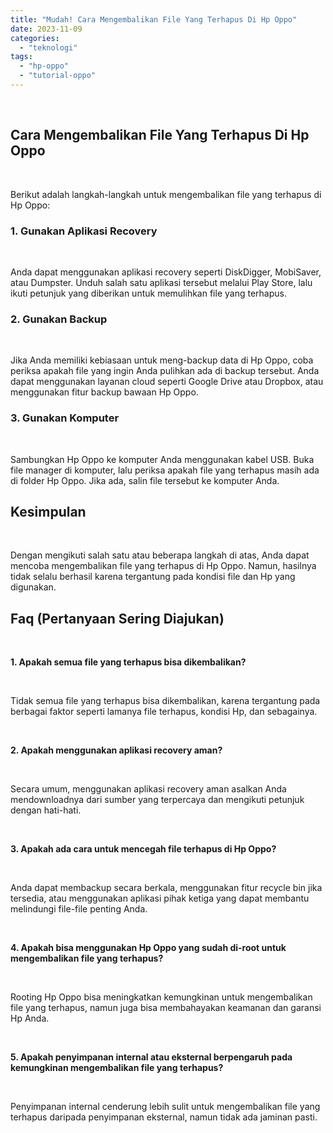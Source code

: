 ```yaml
---
title: "Mudah! Cara Mengembalikan File Yang Terhapus Di Hp Oppo"
date: 2023-11-09
categories: 
  - "teknologi"
tags: 
  - "hp-oppo"
  - "tutorial-oppo"
---
```


 

## Cara Mengembalikan File Yang Terhapus Di Hp Oppo

 

Berikut adalah langkah-langkah untuk mengembalikan file yang terhapus di Hp Oppo:

### 1\. Gunakan Aplikasi Recovery

 

Anda dapat menggunakan aplikasi recovery seperti DiskDigger, MobiSaver, atau Dumpster. Unduh salah satu aplikasi tersebut melalui Play Store, lalu ikuti petunjuk yang diberikan untuk memulihkan file yang terhapus.

### 2\. Gunakan Backup

 

Jika Anda memiliki kebiasaan untuk meng-backup data di Hp Oppo, coba periksa apakah file yang ingin Anda pulihkan ada di backup tersebut. Anda dapat menggunakan layanan cloud seperti Google Drive atau Dropbox, atau menggunakan fitur backup bawaan Hp Oppo.

### 3\. Gunakan Komputer

 

Sambungkan Hp Oppo ke komputer Anda menggunakan kabel USB. Buka file manager di komputer, lalu periksa apakah file yang terhapus masih ada di folder Hp Oppo. Jika ada, salin file tersebut ke komputer Anda.

## Kesimpulan

 

Dengan mengikuti salah satu atau beberapa langkah di atas, Anda dapat mencoba mengembalikan file yang terhapus di Hp Oppo. Namun, hasilnya tidak selalu berhasil karena tergantung pada kondisi file dan Hp yang digunakan.

## Faq (Pertanyaan Sering Diajukan)

 

**1\. Apakah semua file yang terhapus bisa dikembalikan?**

 

Tidak semua file yang terhapus bisa dikembalikan, karena tergantung pada berbagai faktor seperti lamanya file terhapus, kondisi Hp, dan sebagainya.

 

**2\. Apakah menggunakan aplikasi recovery aman?**

 

Secara umum, menggunakan aplikasi recovery aman asalkan Anda mendownloadnya dari sumber yang terpercaya dan mengikuti petunjuk dengan hati-hati.

 

**3\. Apakah ada cara untuk mencegah file terhapus di Hp Oppo?**

 

Anda dapat membackup secara berkala, menggunakan fitur recycle bin jika tersedia, atau menggunakan aplikasi pihak ketiga yang dapat membantu melindungi file-file penting Anda.

 

**4\. Apakah bisa menggunakan Hp Oppo yang sudah di-root untuk mengembalikan file yang terhapus?**

 

Rooting Hp Oppo bisa meningkatkan kemungkinan untuk mengembalikan file yang terhapus, namun juga bisa membahayakan keamanan dan garansi Hp Anda.

 

**5\. Apakah penyimpanan internal atau eksternal berpengaruh pada kemungkinan mengembalikan file yang terhapus?**

 

Penyimpanan internal cenderung lebih sulit untuk mengembalikan file yang terhapus daripada penyimpanan eksternal, namun tidak ada jaminan pasti.
